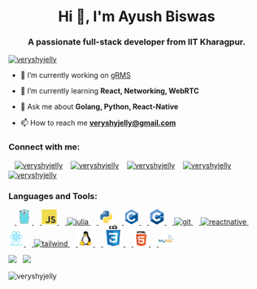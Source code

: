 <h1 align="center">Hi 👋, I'm Ayush Biswas</h1>
<h3 align="center">A passionate full-stack developer from IIT Kharagpur.</h3>



<p align="left"> <a href="https://twitter.com/veryshyjelly" target="blank"><img src="https://img.shields.io/twitter/follow/veryshyjelly?logo=twitter&style=for-the-badge" alt="veryshyjelly" /></a> </p>

- 🔭 I’m currently working on [gRMS](https://github.com/veryshyjelly/gRMS)

- 🌱 I’m currently learning **React, Networking, WebRTC**

- 💬 Ask me about **Golang, Python, React-Native**

- 📫 How to reach me **veryshyjelly@gmail.com**

<h3 align="left">Connect with me:</h3>
<p align="left">
&nbsp;&nbsp;&nbsp;<a href="https://linedin.com/in/veryshyjelly" target="_blank" ><img align="center" src="https://www.svgrepo.com/show/448234/linkedin.svg" alt="veryshyjelly" height="28" width="28"/></a> 
&nbsp;&nbsp;&nbsp;<a href="https://twitter.com/veryshyjelly" target="blank"><img align="center" src="https://www.svgrepo.com/show/475689/twitter-color.svg" alt="veryshyjelly" height="28" width="28"/></a>
 &nbsp;&nbsp;&nbsp;<a href="https://fb.com/veryshyjelly" target="_blank"><img align="center" src="https://www.svgrepo.com/show/448224/facebook.svg" alt="veryshyjelly" height="28" width="28"/></a>
 &nbsp;&nbsp;&nbsp;<a href="https://instagram.com/veryshyjelly" target="_blank"><img align="center" src="https://www.svgrepo.com/show/452229/instagram-1.svg" alt="veryshyjelly" height="28" width="28"/></a>
 &nbsp;&nbsp;&nbsp;<a href="https://www.leetcode.com/veryshyjelly" target="_blank"><img align="center" src="https://raw.githubusercontent.com/rahuldkjain/github-profile-readme-generator/master/src/images/icons/Social/leet-code.svg" alt="veryshyjelly" height="28" width="28"/></a>
 &nbsp;&nbsp;&nbsp;
</p>

<h3 align="left">Languages and Tools:</h3>
<p align="left"> 
&nbsp;&nbsp;&nbsp;<a href="https://golang.org" target="_blank" rel="noreferrer"> <img src="https://raw.githubusercontent.com/devicons/devicon/master/icons/go/go-original.svg" alt="go" width="30" height="30"/> </a> 
&nbsp;&nbsp;&nbsp;<a href="https://developer.mozilla.org/en-US/docs/Web/JavaScript" target="_blank" rel="noreferrer"> <img src="https://raw.githubusercontent.com/devicons/devicon/master/icons/javascript/javascript-original.svg" alt="javascript" width="30" height="30"/> </a> 
&nbsp;&nbsp;&nbsp;<a href="https://julialang.org/" target="_blank"> <img src="https://www.svgrepo.com/show/373720/julia.svg" alt="julia" width="30" height="30"/> </a>
&nbsp;&nbsp;&nbsp;<a href="https://www.python.org" target="_blank" rel="noreferrer"> <img src="https://raw.githubusercontent.com/devicons/devicon/master/icons/python/python-original.svg" alt="python" width="30" height="30"/> </a> 
&nbsp;&nbsp;&nbsp;<a href="https://www.cprogramming.com/" target="_blank" rel="noreferrer"> <img src="https://raw.githubusercontent.com/devicons/devicon/master/icons/c/c-original.svg" alt="c" width="30" height="30"/> </a> 
&nbsp;&nbsp;&nbsp;<a href="https://www.w3schools.com/cpp/" target="_blank" rel="noreferrer"> <img src="https://raw.githubusercontent.com/devicons/devicon/master/icons/cplusplus/cplusplus-original.svg" alt="cplusplus" width="30" height="30"/> </a> 
&nbsp;&nbsp;&nbsp;<a href="https://git-scm.com/" target="_blank" rel="noreferrer"> <img src="https://www.vectorlogo.zone/logos/git-scm/git-scm-icon.svg" alt="git" width="30" height="30"/> </a>
&nbsp;&nbsp;&nbsp;<a href="https://reactnative.dev/" target="_blank" rel="noreferrer"> <img src="https://reactnative.dev/img/header_logo.svg" alt="reactnative" width="30" height="30"/> </a>
&nbsp;&nbsp;&nbsp;<a href="https://reactjs.org/" target="_blank" rel="noreferrer"> <img src="https://raw.githubusercontent.com/devicons/devicon/master/icons/react/react-original-wordmark.svg" alt="react" width="30" height="30"/> </a> 
&nbsp;&nbsp;&nbsp;<a href="https://tailwindcss.com/" target="_blank" rel="noreferrer"> <img src="https://www.vectorlogo.zone/logos/tailwindcss/tailwindcss-icon.svg" alt="tailwind" width="30" height="30"/> </a> 
&nbsp;&nbsp;&nbsp;<a href="https://www.linux.org/" target="_blank" rel="noreferrer"> <img src="https://raw.githubusercontent.com/devicons/devicon/master/icons/linux/linux-original.svg" alt="linux" width="30" height="30"/> </a> 
&nbsp;&nbsp;&nbsp;<a href="https://www.w3schools.com/css/" target="_blank" rel="noreferrer"> <img src="https://raw.githubusercontent.com/devicons/devicon/master/icons/css3/css3-original-wordmark.svg" alt="css3" width="40" height="40"/> </a> 
&nbsp;&nbsp;&nbsp;<a href="https://www.w3.org/html/" target="_blank" rel="noreferrer"> <img src="https://raw.githubusercontent.com/devicons/devicon/master/icons/html5/html5-original-wordmark.svg" alt="html5" width="30" height="30"/> </a> 
&nbsp;&nbsp;&nbsp;<a href="https://www.mysql.com/" target="_blank" rel="noreferrer"> <img src="https://raw.githubusercontent.com/devicons/devicon/master/icons/mysql/mysql-original-wordmark.svg" alt="mysql" width="30" height="30"/> </a>
</p>

<picture>
 <source media="(prefers-color-scheme: dark)" srcset="https://github-readme-stats.vercel.app/api/top-langs?username=veryshyjelly&show_icons=true&locale=en&layout=compact&title_color=blue&theme=radical">
 <img src="https://github-readme-stats.vercel.app/api/top-langs?username=veryshyjelly&show_icons=true&locale=en&layout=compact&title_color=blue">
</picture>

<picture>
 &nbsp;
 <source media="(prefers-color-scheme: dark)" srcset="https://github-readme-stats.vercel.app/api?username=veryshyjelly&show_icons=true&locale=en&title_color=blue&theme=radical">
 <img src="https://github-readme-stats.vercel.app/api?username=veryshyjelly&show_icons=true&locale=en&title_color=blue">
</picture>

<p align="left"> <img src="https://komarev.com/ghpvc/?username=veryshyjelly&label=Profile%20views&color=0e75b6&style=flat" alt="veryshyjelly" /> </p>


